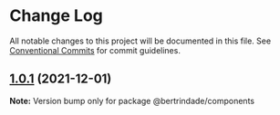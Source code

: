 # Change Log

All notable changes to this project will be documented in this file.
See [Conventional Commits](https://conventionalcommits.org) for commit guidelines.

## [1.0.1](https://github.com/berTrindade/lerna/compare/@bertrindade/components@0.0.10...@bertrindade/components@1.0.1) (2021-12-01)

**Note:** Version bump only for package @bertrindade/components
